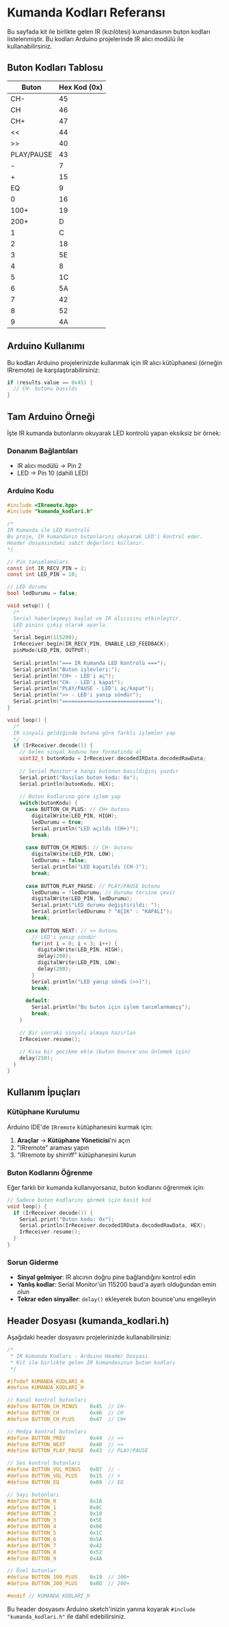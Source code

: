 # Kumanda Kodları Referansı

Bu sayfada kit ile birlikte gelen IR (kızılötesi) kumandasının buton kodları listelenmiştir. Bu kodları Arduino projelerinde IR alıcı modülü ile kullanabilirsiniz.

## Buton Kodları Tablosu

| Buton | Hex Kod (0x) |
|-------|----------|
| CH- | 45 |
| CH | 46 |
| CH+ | 47 |
| << | 44 |
| >> | 40 |
| PLAY/PAUSE | 43 |
| - | 7 |
| + | 15 |
| EQ | 9 |
| 0 | 16 |
| 100+ | 19 |
| 200+ | D |
| 1 | C |
| 2 | 18 |
| 3 | 5E |
| 4 | 8 |
| 5 | 1C |
| 6 | 5A |
| 7 | 42 |
| 8 | 52 |
| 9 | 4A |

## Arduino Kullanımı

Bu kodları Arduino projelerinizde kullanmak için IR alıcı kütüphanesi (örneğin IRremote) ile karşılaştırabilirsiniz:

```c
if (results.value == 0x45) {
  // CH- butonu basıldı
}
```

## Tam Arduino Örneği

İşte IR kumanda butonlarını okuyarak LED kontrolü yapan eksiksiz bir örnek:

### Donanım Bağlantıları
- IR alıcı modülü → Pin 2
- LED → Pin 10 (dahili LED)

### Arduino Kodu

```c
#include <IRremote.hpp>
#include "kumanda_kodlari.h"

/*
IR Kumanda ile LED Kontrolü
Bu proje, IR kumandanın butonlarını okuyarak LED'i kontrol eder.
Header dosyasındaki sabit değerleri kullanır.
*/

// Pin tanımlamaları
const int IR_RECV_PIN = 2;
const int LED_PIN = 10;

// LED durumu
bool ledDurumu = false;

void setup() {
  /*
  Serial haberleşmeyi başlat ve IR alıcısını etkinleştir.
  LED pinini çıkış olarak ayarla.
  */
  Serial.begin(115200);
  IrReceiver.begin(IR_RECV_PIN, ENABLE_LED_FEEDBACK);
  pinMode(LED_PIN, OUTPUT);
  
  Serial.println("=== IR Kumanda LED Kontrolü ===");
  Serial.println("Buton işlevleri:");
  Serial.println("CH+ - LED'i aç");
  Serial.println("CH- - LED'i kapat");
  Serial.println("PLAY/PAUSE - LED'i aç/kapat");
  Serial.println(">> - LED'i yanıp söndür");
  Serial.println("==============================");
}

void loop() {
  /*
  IR sinyali geldiğinde butona göre farklı işlemler yap
  */
  if (IrReceiver.decode()) {
    // Gelen sinyal kodunu hex formatında al
    uint32_t butonKodu = IrReceiver.decodedIRData.decodedRawData;
    
    // Serial Monitor'e hangi butonun basıldığını yazdır
    Serial.print("Basılan buton kodu: 0x");
    Serial.println(butonKodu, HEX);
    
    // Buton kodlarına göre işlem yap
    switch(butonKodu) {
      case BUTTON_CH_PLUS: // CH+ butonu
        digitalWrite(LED_PIN, HIGH);
        ledDurumu = true;
        Serial.println("LED açıldı (CH+)");
        break;
        
      case BUTTON_CH_MINUS: // CH- butonu  
        digitalWrite(LED_PIN, LOW);
        ledDurumu = false;
        Serial.println("LED kapatıldı (CH-)");
        break;
        
      case BUTTON_PLAY_PAUSE: // PLAY/PAUSE butonu
        ledDurumu = !ledDurumu; // Durumu tersine çevir
        digitalWrite(LED_PIN, ledDurumu);
        Serial.print("LED durumu değiştirildi: ");
        Serial.println(ledDurumu ? "AÇIK" : "KAPALI");
        break;
        
      case BUTTON_NEXT: // >> butonu
        // LED'i yanıp söndür
        for(int i = 0; i < 3; i++) {
          digitalWrite(LED_PIN, HIGH);
          delay(200);
          digitalWrite(LED_PIN, LOW);
          delay(200);
        }
        Serial.println("LED yanıp söndü (>>)");
        break;
        
      default:
        Serial.println("Bu buton için işlem tanımlanmamış");
        break;
    }
    
    // Bir sonraki sinyali almaya hazırlan
    IrReceiver.resume();
    
    // Kısa bir gecikme ekle (buton bounce'unu önlemek için)
    delay(250);
  }
}
```

## Kullanım İpuçları

### Kütüphane Kurulumu
Arduino IDE'de `IRremote` kütüphanesini kurmak için:
1. **Araçlar** → **Kütüphane Yöneticisi**'ni açın
2. "IRremote" araması yapın
3. "IRremote by shirriff" kütüphanesini kurun

### Buton Kodlarını Öğrenme
Eğer farklı bir kumanda kullanıyorsanız, buton kodlarını öğrenmek için:

```c
// Sadece buton kodlarını görmek için basit kod
void loop() {
  if (IrReceiver.decode()) {
    Serial.print("Buton kodu: 0x");
    Serial.println(IrReceiver.decodedIRData.decodedRawData, HEX);
    IrReceiver.resume();
  }
}
```

### Sorun Giderme
- **Sinyal gelmiyor**: IR alıcının doğru pine bağlandığını kontrol edin
- **Yanlış kodlar**: Serial Monitor'ün 115200 baud'a ayarlı olduğundan emin olun
- **Tekrar eden sinyaller**: `delay()` ekleyerek buton bounce'unu engelleyin

## Header Dosyası (kumanda_kodlari.h)

Aşağıdaki header dosyasını projelerinizde kullanabilirsiniz:

```c
/*
 * IR Kumanda Kodları - Arduino Header Dosyası
 * Kit ile birlikte gelen IR kumandasının buton kodları
 */

#ifndef KUMANDA_KODLARI_H
#define KUMANDA_KODLARI_H

// Kanal kontrol butonları
#define BUTTON_CH_MINUS    0x45  // CH-
#define BUTTON_CH          0x46  // CH  
#define BUTTON_CH_PLUS     0x47  // CH+

// Medya kontrol butonları
#define BUTTON_PREV        0x44  // <<
#define BUTTON_NEXT        0x40  // >>
#define BUTTON_PLAY_PAUSE  0x43  // PLAY/PAUSE

// Ses kontrol butonları
#define BUTTON_VOL_MINUS   0x07  // -
#define BUTTON_VOL_PLUS    0x15  // +
#define BUTTON_EQ          0x09  // EQ

// Sayı butonları
#define BUTTON_0           0x16
#define BUTTON_1           0x0C
#define BUTTON_2           0x18
#define BUTTON_3           0x5E
#define BUTTON_4           0x08
#define BUTTON_5           0x1C
#define BUTTON_6           0x5A
#define BUTTON_7           0x42
#define BUTTON_8           0x52
#define BUTTON_9           0x4A

// Özel butonlar
#define BUTTON_100_PLUS    0x19  // 100+
#define BUTTON_200_PLUS    0x0D  // 200+

#endif // KUMANDA_KODLARI_H
```

Bu header dosyasını Arduino sketch'inizin yanına koyarak `#include "kumanda_kodlari.h"` ile dahil edebilirsiniz.
